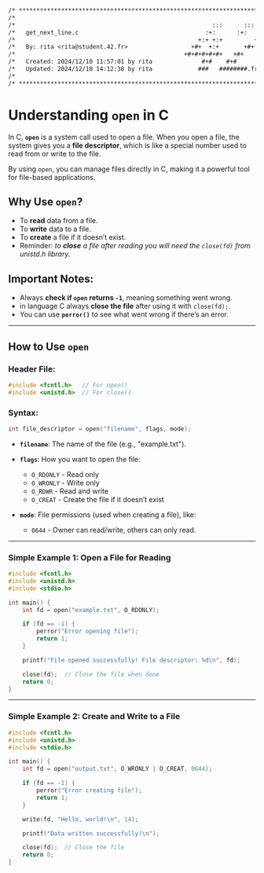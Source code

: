 ```txt
/* ************************************************************************** */
/*                                                                            */
/*                                                        :::      ::::::::   */
/*   get_next_line.c                                    :+:      :+:    :+:   */
/*                                                    +:+ +:+         +:+     */
/*   By: rita <rita@student.42.fr>                  +#+  +:+       +#+        */
/*                                                +#+#+#+#+#+   +#+           */
/*   Created: 2024/12/10 11:57:01 by rita              #+#    #+#             */
/*   Updated: 2024/12/10 14:12:38 by rita             ###   ########.fr       */
/*                                                                            */
/* ************************************************************************** */
```

# Understanding `open` in C

In C, **`open`** is a system call used to open a file. When you open a file, the system gives you a **file descriptor**, which is like a special number used to read from or write to the file.

By using `open`, you can manage files directly in C, making it a powerful tool for file-based applications.

## Why Use `open`?
- To **read** data from a file.
- To **write** data to a file.
- To **create** a file if it doesn’t exist.
- Reminder: _to **close** a file after reading you will need the `close(fd)` from unistd.h library._

## Important Notes:
- Always **check if `open` returns `-1`**, meaning something went wrong.
- in language C always **close the file** after using it with `close(fd);`.
- You can use **`perror()`** to see what went wrong if there’s an error.

---

## How to Use `open`

### Header File:
```c
#include <fcntl.h>   // For open()
#include <unistd.h>  // For close()
```

### Syntax:
```c
int file_descriptor = open("filename", flags, mode);
```

- **`filename`**: The name of the file (e.g., "example.txt").
- **`flags`**: How you want to open the file:
  - `O_RDONLY` - Read only
  - `O_WRONLY` - Write only
  - `O_RDWR`   - Read and write
  - `O_CREAT`  - Create the file if it doesn’t exist

- **`mode`**: File permissions (used when creating a file), like:
  - `0644` - Owner can read/write, others can only read.

---

### Simple Example 1: Open a File for Reading
```c
#include <fcntl.h>
#include <unistd.h>
#include <stdio.h>

int main() {
    int fd = open("example.txt", O_RDONLY);

    if (fd == -1) {
        perror("Error opening file");
        return 1;
    }

    printf("File opened successfully! File descriptor: %d\n", fd);

    close(fd);  // Close the file when done
    return 0;
}
```
---
### Simple Example 2: Create and Write to a File
```c
#include <fcntl.h>
#include <unistd.h>
#include <stdio.h>

int main() {
    int fd = open("output.txt", O_WRONLY | O_CREAT, 0644);

    if (fd == -1) {
        perror("Error creating file");
        return 1;
    }

    write(fd, "Hello, world!\n", 14);

    printf("Data written successfully!\n");

    close(fd);  // Close the file
    return 0;
}
```
